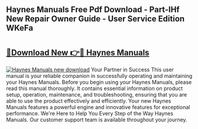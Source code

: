 ## Haynes Manuals Free Pdf Download - Part-IHf New Repair Owner Guide - User Service Edition WKeFa

# <h2><a href="http://bc32913.oget.top/?id=Haynes+Manuals">🔗Download New 👉🔴 Haynes Manuals</a></h2>

[![Haynes Manuals new download](https://i.imgur.com/5g1atiW.png)](http://bc32913.oget.top/?id=Haynes+Manuals)
Your Partner in Success This user manual is your reliable companion in successfully operating and maintaining your Haynes Manuals. Before you begin using your Haynes Manuals, please read this manual thoroughly. It contains essential information on product setup, operation, maintenance, and troubleshooting, ensuring that you are able to use the product effectively and efficiently. Your new Haynes Manuals features a powerful engine and innovative features for exceptional performance. We're Here to Help You Every Step of the Way Haynes Manuals. Our customer support team is available throughout your journey.
